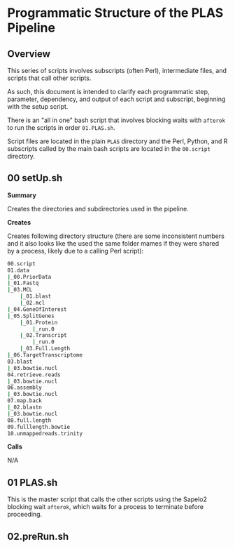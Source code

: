 # Programmatic Structure of the PLAS Pipeline

## Overview

This series of scripts involves subscripts (often Perl), intermediate files, and scripts that call other scripts.

As such, this document is intended to clarify each programmatic step, parameter, dependency, and output of each script
and subscript, beginning with the setup script.  

There is an "all in one" bash script that involves blocking waits with `afterok` to run the scripts in order 
`01.PLAS.sh`.

Script files are located in the plain `PLAS` directory and the Perl, Python, and R subscripts called by the main bash
scripts are located in the `00.script` directory.

## 00 setUp.sh

**Summary**

Creates the directories and subdirectories used in the pipeline.

**Creates**

Creates following directory structure (there are some inconsistent numbers and it also looks like the used the same 
folder mames if they were shared by a process, likely due to a calling Perl script):

```bash
00.script
01.data
|_00.PriorData
|_01.Fastq
|_03.MCL
    |_01.blast
    |_02.mcl
|_04.GeneOfInterest
|_05.SplitGenes
    |_01.Protein
        |_run.0
    |_02.Transcript
        |_run.0
    |_03.Full.Length
|_06.TargetTranscriptome
03.blast
|_03.bowtie.nucl
04.retrieve.reads
|_03.bowtie.nucl
06.assembly
|_03.bowtie.nucl
07.map.back
|_02.blastn
|_03.bowtie.nucl
08.full.length
09.fulllength.bowtie
10.unmappedreads.trinity
```

**Calls**

N/A

## 01 PLAS.sh

This is the master script that calls the other scripts using the Sapelo2 blocking wait `afterok`, which waits for a
process to terminate before proceeding.

## 02.preRun.sh

